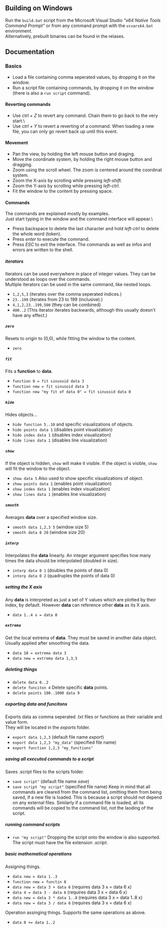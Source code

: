 
## Building on Windows

Run the `build.bat` script from the Microsoft Visual Studio _"x64 Native Tools Command Prompt"_ or from any command prompt with the `vcvars64.bat` environment.\
Alternatively, prebuilt binaries can be found in the relases.
 
## Documentation

### Basics

- Load a file containing comma seperated values, by dropping it on the window.
- Run a script file containing commands, by dropping it on the window (there is also a `run script` command).

#### Reverting commands
- Use *ctrl + Z* to revert any command. Chain them to go back to the very start.\
- Use *ctrl + Y* to revert a reverting of a command.
When loading a new file, you can only go revert back up until this event.

#### Movement

- Pan the view, by holding the left mouse button and draging.
- Move the coordinate system, by holding the right mouse button and dragging.
- Zoom using the scroll wheel. The zoom is centered around the coordinat system.
- Zoom the X-axis by scrolling while pressing *left-shift*.
- Zoom the Y-axis by scrolling while pressing *left-ctrl*.
- Fit the window to the content by pressing space.

#### Commands

The commands are explained mostly by examples.\
Just start typing in the window and the command interface will appear.\
- Press backspace to delete the last character and hold *left-ctrl* to delete the whole word (token).
- Press *enter* to execute the command.
- Press *ESC* to exit the interface.
The commands as well as infos and errors are written to the shell.

##### iterators
Iterators can be used everywhere in place of integer values. They can be understood as loops over the commands.\
Multiple iterators can be used in the same command, like nested loops.
- `1,2,5,3` (iterates over the comma seperated indices.)
- `23..199` (iterates from 23 to 199 (inclusive).)
- `4,1,2,23..199,500` (they can be combined)
- `400..2` (This iterator iterates backwards, although this usually doesn't have any effect.)

##### `zero`
Resets to origin to (0,0), while fitting the window to the content.
- `zero`

##### `fit`
Fits a **function** to **data**.
- `function 0 = fit sinusoid data 3`
- `function new = fit sinusoid data 3`
- `function new "my fit of data 0" = fit sinusoid data 0`

##### `hide`
Hides objects...
- `hide function 5..10`
and specific visualizations of objects.
- `hide points data 1` (disables point visualization)
- `hide index data 1` (disables index visualization)
- `hide lines data 1` (disables line visualization)

##### `show`
If the object is hidden, `show` will make it visible.
If the object is visible, `show` will fit the window to the object.
- `show data 5`
Also used to show specific visualizations of object.
- `show points data 1` (enables point visualization)
- `show index data 1` (enables index visualization)
- `show lines data 1` (enables line visualization)

##### `smooth`
Averages **data** over a specified window size.
- `smooth data 1,2,3 5` (window size 5)
- `smooth data 8 20` (window size 20)

##### `interp`
Interpolates the **data** linearly. An integer argument specifies how many times the data should be interpolated (doubled in size).
- `interp data 0 1` (doubles the points of data 0)
- `interp data 0 2` (quadruples the points of data 0)

##### setting the X axis
Any **data** is interpreted as just a set of Y values which are plotted by their index, by default.
However **data** can reference other **data** as its X axis.
- `data 1..4 x = data 0`

##### `extrema`
Get the local extrema of **data**. They must be saved in another data object. Usually applied after smoothing the data.
- `data 10 = extrema data 3`
- `data new = extrema data 1,3,5`

##### deleting things
- `delete data 0..2`
- `delete funciton 4`
Delete specific **data** points.
- `delete points 100..1000 data 9`

##### exporting data and funcitons
Exports data as comma seperated .txt files or functions as their variable and value form.\
They will be located in the *exports* folder.
- `export data 1,2,3` (default file name *export*)
- `export data 1,2,3 "my_data"` (specified file name)
- `export function 1,2,3 "my_functions"`

##### saving all executed commands to a script
Saves .script files to the scripts folder.
- `save script"` (default file name *save*)
- `save script "my script"` (specified file name)
Keep in mind that all commands are cleared from the command list, omitting them from being saved, if a new file is loaded.
This is because a script should not depend on any external files.
Similarly if a command file is loaded, all its commands will be copied to the command list, not the laoding of the script.

##### running command scripts
- `run "my script"`
Dropping the script onto the window is also supported.\
The script must have the file extension *.script*.

##### basic mathematical operations

Assigning things.

- `data new = data 1..3`
- `function new = functin 8`
- `data new = data 3 + data 6` (requires data 3 x = data 6 x)
- `data 4 = data 3 - data 6` (requires data 3 x = data 6 x)
- `data new = data 3 * data 1..8` (requires data 3 x = data 1..8 x)
- `data new = data 3 / data 6` (requires data 3 x = data 6 x)

Operation assinging things. Supports the same operations as above.
- `data 0 += data 1..2`

